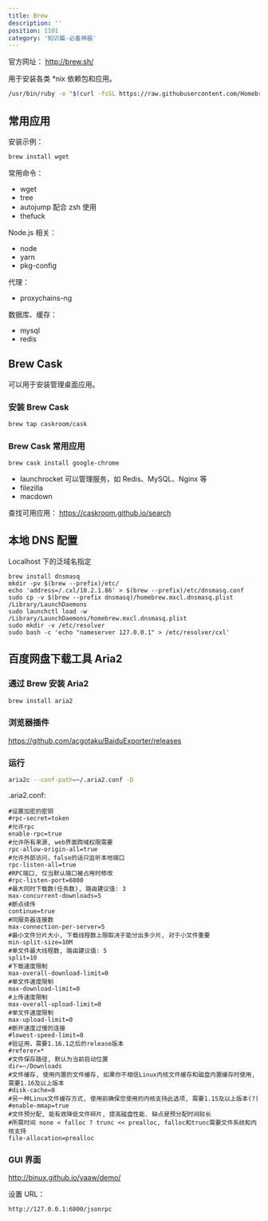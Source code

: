 ```yaml
---
title: Brew
description: ''
position: 1101
category: '知识篇-必备神器'
---
```


官方网址： <http://brew.sh/>

用于安装各类 \*nix 依赖包和应用。

```bash
/usr/bin/ruby -e "$(curl -fsSL https://raw.githubusercontent.com/Homebrew/install/master/install)"
```

## 常用应用

安装示例：

```bash
brew install wget
```

<adsbygoogle></adsbygoogle>

常用命令：

- wget
- tree
- autojump 配合 zsh 使用
- thefuck

Node.js 相关：

- node
- yarn
- pkg-config

代理：

- proxychains-ng

数据库、缓存：

- mysql
- redis

## Brew Cask

可以用于安装管理桌面应用。

### 安装 Brew Cask

```bash
brew tap caskroom/cask
```

### Brew Cask 常用应用

```
brew cask install google-chrome
```

- launchrocket 可以管理服务，如 Redis、MySQL、Nginx 等
- filezilla
- macdown

查找可用应用： <https://caskroom.github.io/search>

## 本地 DNS 配置

Localhost 下的泛域名指定

```
brew install dnsmasq
mkdir -pv $(brew --prefix)/etc/
echo 'address=/.cxl/10.2.1.86' > $(brew --prefix)/etc/dnsmasq.conf
sudo cp -v $(brew --prefix dnsmasq)/homebrew.mxcl.dnsmasq.plist /Library/LaunchDaemons
sudo launchctl load -w /Library/LaunchDaemons/homebrew.mxcl.dnsmasq.plist
sudo mkdir -v /etc/resolver
sudo bash -c 'echo "nameserver 127.0.0.1" > /etc/resolver/cxl'
```

## 百度网盘下载工具 Aria2

### 通过 Brew 安装 Aria2

```bash
brew install aria2
```

### 浏览器插件

<https://github.com/acgotaku/BaiduExporter/releases>

### 运行

```bash
aria2c --conf-path=~/.aria2.conf -D
```

.aria2.conf:

```
#设置加密的密钥
#rpc-secret=token
#允许rpc
enable-rpc=true
#允许所有来源, web界面跨域权限需要
rpc-allow-origin-all=true
#允许外部访问，false的话只监听本地端口
rpc-listen-all=true
#RPC端口, 仅当默认端口被占用时修改
#rpc-listen-port=6800
#最大同时下载数(任务数), 路由建议值: 3
max-concurrent-downloads=5
#断点续传
continue=true
#同服务器连接数
max-connection-per-server=5
#最小文件分片大小, 下载线程数上限取决于能分出多少片, 对于小文件重要
min-split-size=10M
#单文件最大线程数, 路由建议值: 5
split=10
#下载速度限制
max-overall-download-limit=0
#单文件速度限制
max-download-limit=0
#上传速度限制
max-overall-upload-limit=0
#单文件速度限制
max-upload-limit=0
#断开速度过慢的连接
#lowest-speed-limit=0
#验证用，需要1.16.1之后的release版本
#referer=*
#文件保存路径, 默认为当前启动位置
dir=~/Downloads
#文件缓存, 使用内置的文件缓存, 如果你不相信Linux内核文件缓存和磁盘内置缓存时使用, 需要1.16及以上版本
#disk-cache=0
#另一种Linux文件缓存方式, 使用前确保您使用的内核支持此选项, 需要1.15及以上版本(?)
#enable-mmap=true
#文件预分配, 能有效降低文件碎片, 提高磁盘性能. 缺点是预分配时间较长
#所需时间 none < falloc ? trunc << prealloc, falloc和trunc需要文件系统和内核支持
file-allocation=prealloc
```

### GUI 界面

<http://binux.github.io/yaaw/demo/>

设置 URL：

```
http://127.0.0.1:6800/jsonrpc
```
